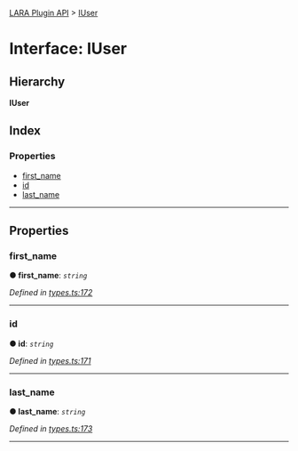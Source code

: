 [LARA Plugin API](../README.md) > [IUser](../interfaces/iuser.md)

# Interface: IUser

## Hierarchy

**IUser**

## Index

### Properties

* [first_name](iuser.md#first_name)
* [id](iuser.md#id)
* [last_name](iuser.md#last_name)

---

## Properties

<a id="first_name"></a>

###  first_name

**● first_name**: *`string`*

*Defined in [types.ts:172](../../../lara-typescript/src/plugin-api/types.ts#L172)*

___
<a id="id"></a>

###  id

**● id**: *`string`*

*Defined in [types.ts:171](../../../lara-typescript/src/plugin-api/types.ts#L171)*

___
<a id="last_name"></a>

###  last_name

**● last_name**: *`string`*

*Defined in [types.ts:173](../../../lara-typescript/src/plugin-api/types.ts#L173)*

___

